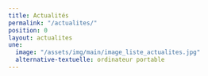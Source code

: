 ```yaml
---
title: Actualités
permalink: "/actualites/"
position: 0
layout: actualites
une:
  image: "/assets/img/main/image_liste_actualites.jpg"
  alternative-textuelle: ordinateur portable
---
```


